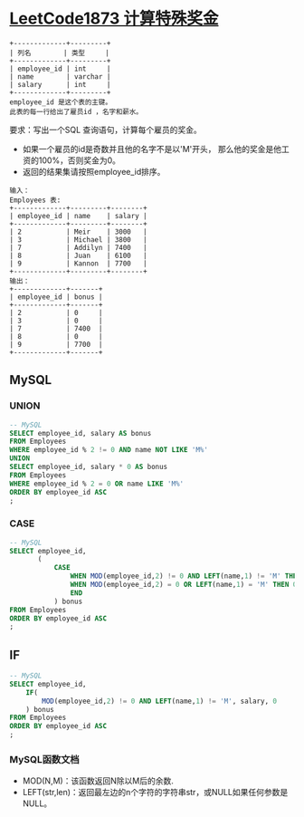 # [LeetCode1873 计算特殊奖金](https://leetcode.cn/problems/calculate-special-bonus/)

```text
+-------------+---------+
| 列名        | 类型     |
+-------------+---------+
| employee_id | int     |
| name        | varchar |
| salary      | int     |
+-------------+---------+
employee_id 是这个表的主键。
此表的每一行给出了雇员id ，名字和薪水。
```

要求：写出一个SQL 查询语句，计算每个雇员的奖金。
- 如果一个雇员的id是奇数并且他的名字不是以'M'开头， 那么他的奖金是他工资的100%，否则奖金为0。
- 返回的结果集请按照employee_id排序。

```text
输入：
Employees 表:
+-------------+---------+--------+
| employee_id | name    | salary |
+-------------+---------+--------+
| 2           | Meir    | 3000   |
| 3           | Michael | 3800   |
| 7           | Addilyn | 7400   |
| 8           | Juan    | 6100   |
| 9           | Kannon  | 7700   |
+-------------+---------+--------+
输出：
+-------------+-------+
| employee_id | bonus |
+-------------+-------+
| 2           | 0     |
| 3           | 0     |
| 7           | 7400  |
| 8           | 0     |
| 9           | 7700  |
+-------------+-------+
```

## MySQL

### UNION

```sql
-- MySQL
SELECT employee_id, salary AS bonus
FROM Employees
WHERE employee_id % 2 != 0 AND name NOT LIKE 'M%'
UNION
SELECT employee_id, salary * 0 AS bonus
FROM Employees
WHERE employee_id % 2 = 0 OR name LIKE 'M%'
ORDER BY employee_id ASC
;
```

### CASE
```sql
-- MySQL
SELECT employee_id,
       (
           CASE
               WHEN MOD(employee_id,2) != 0 AND LEFT(name,1) != 'M' THEN salary
               WHEN MOD(employee_id,2) = 0 OR LEFT(name,1) = 'M' THEN 0
               END
           ) bonus
FROM Employees
ORDER BY employee_id ASC
;
```

## IF
```sql
-- MySQL
SELECT employee_id, 
    IF(
        MOD(employee_id,2) != 0 AND LEFT(name,1) != 'M', salary, 0
    ) bonus
FROM Employees
ORDER BY employee_id ASC
;
```

### MySQL函数文档

- MOD(N,M)：该函数返回N除以M后的余数.
- LEFT(str,len)：返回最左边的n个字符的字符串str，或NULL如果任何参数是NULL。